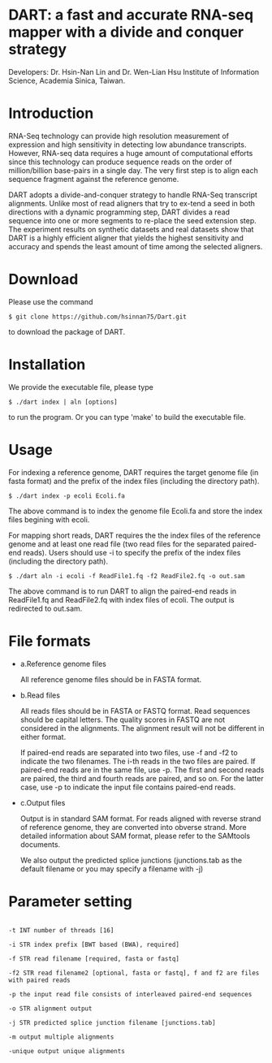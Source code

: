 DART: a fast and accurate RNA-seq mapper with a divide and conquer strategy
===================

Developers: Dr. Hsin-Nan Lin and Dr. Wen-Lian Hsu Institute of Information Science, Academia Sinica, Taiwan.

# Introduction
RNA-Seq technology can provide high resolution measurement of expression and high sensitivity in detecting low abundance transcripts. However, RNA-seq data requires a huge amount of computational efforts since this technology can produce sequence reads on the order of million/billion base-pairs in a single day. The very first step is to align each sequence fragment against the reference genome.

DART adopts a divide-and-conquer strategy to handle RNA-Seq transcript alignments. Unlike most of read aligners that try to ex-tend a seed in both directions with a dynamic programming step, DART divides a read sequence into one or more segments to re-place the seed extension step. The experiment results on synthetic datasets and real datasets show that DART is a highly efficient aligner that yields the highest sensitivity and accuracy and spends the least amount of time among the selected aligners.

# Download

Please use the command 
  ```
  $ git clone https://github.com/hsinnan75/Dart.git
  ```
to download the package of DART.

# Installation

We provide the executable file, please type 

  ```
  $ ./dart index | aln [options]
  ```
to run the program. Or you can type 'make' to build the executable file.

# Usage

For indexing a reference genome, DART requires the target genome file (in fasta format) and the prefix of the index files (including the directory path).

  ```
  $ ./dart index -p ecoli Ecoli.fa
  ```

The above command is to index the genome file Ecoli.fa and store the index files begining with ecoli.

For mapping short reads, DART requires the the index files of the reference genome and at least one read file (two read files for the separated paired-end reads). Users should use -i to specify the prefix of the index files (including the directory path).

  ```
  $ ./dart aln -i ecoli -f ReadFile1.fq -f2 ReadFile2.fq -o out.sam
  ```

The above command is to run DART to align the paired-end reads in ReadFile1.fq and ReadFile2.fq with index files of ecoli. The output is redirected to out.sam.

# File formats

- a.Reference genome files

    All reference genome files should be in FASTA format.

- b.Read files

    All reads files should be in FASTA or FASTQ format. Read sequences should be capital letters. The quality scores in FASTQ are not considered in the alignments. The alignment result will not be different in either format.

    If paired-end reads are separated into two files, use -f and -f2 to indicate the two filenames. The i-th reads in the two files are paired. If paired-end reads are in the same file, use -p. The first and second reads are paired, the third and fourth reads are paired, and so on. For the latter case, use -p to indicate the input file contains paired-end reads.

- c.Output files

    Output is in standard SAM format. For reads aligned with reverse strand of reference genome, they are converted into obverse strand. More detailed information about SAM format, please refer to the SAMtools documents.
    
    We also output the predicted splice junctions (junctions.tab as the default filename or you may specify a filename with -j)

# Parameter setting

 ```

-t INT number of threads [16]

-i STR index prefix [BWT based (BWA), required]

-f STR read filename [required, fasta or fastq]

-f2 STR read filename2 [optional, fasta or fastq], f and f2 are files with paired reads

-p the input read file consists of interleaved paired-end sequences

-o STR alignment output

-j STR predicted splice junction filename [junctions.tab]

-m output multiple alignments

-unique output unique alignments

  ```
